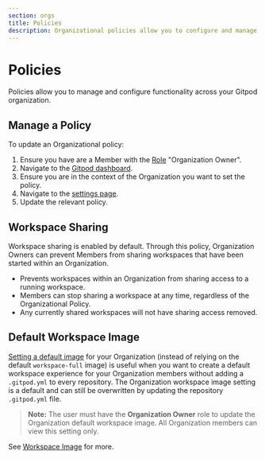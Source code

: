 ```yaml
---
section: orgs
title: Policies
description: Organizational policies allow you to configure and manage common settings across all workspaces within your Gitpod organization.
---
```


# Policies

Policies allow you to manage and configure functionality across your Gitpod organization.

## Manage a Policy

To update an Organizational policy:

1. Ensure you have are a Member with the [Role](/docs/configure/orgs/members) "Organization Owner".
1. Navigate to the [Gitpod dashboard](https://gitpod.io/).
1. Ensure you are in the context of the Organization you want to set the policy.
1. Navigate to the [settings page](https://gitpod.io/settings).
1. Update the relevant policy.

## Workspace Sharing

Workspace sharing is enabled by default. Through this policy, Organization Owners can prevent Members from sharing workspaces that have been started within an Organization.

-   Prevents workspaces within an Organization from sharing access to a running workspace.
-   Members can stop sharing a workspace at any time, regardless of the Organizational Policy.
-   Any currently shared workspaces will not have sharing access removed.

## Default Workspace Image

[Setting a default image](https://gitpod.io/settings) for your Organization (instead of relying on the default `workspace-full` image) is useful when you want to create a default workspace experience for your Organization members without adding a `.gitpod.yml` to every repository. The Organization workspace image setting is a default and can still be overwritten by updating the repository `.gitpod.yml` file.

> **Note:** The user must have the **Organization Owner** role to update the Organization default workspace image. All Organization members can view this setting only.

See [Workspace Image](/docs/configure/workspaces/workspace-image#workspace-image) for more.
